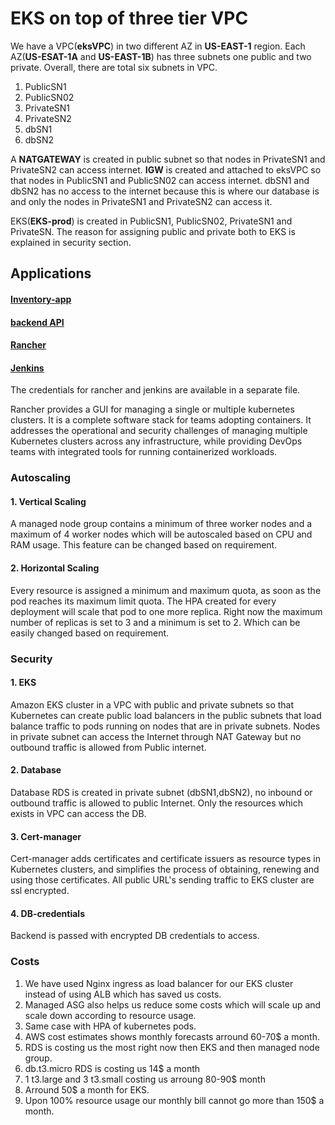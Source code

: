 # EKS on top of three tier VPC

We have a VPC(**eksVPC**) in two different AZ in **US-EAST-1** region. Each AZ(**US-ESAT-1A** and **US-EAST-1B**) has three subnets one public and two private. Overall, there are total six subnets in VPC.
1. PublicSN1
2. PublicSN02
3. PrivateSN1
4. PrivateSN2
5. dbSN1
6. dbSN2

A **NATGATEWAY** is created in public subnet so that nodes in PrivateSN1 and PrivateSN2 can access internet. **IGW** is created and attached to eksVPC so that nodes in PublicSN1 and PublicSN02 can access internet. dbSN1 and dbSN2 has no access to the internet because this is where our database is and only the nodes in PrivateSN1 and PrivateSN2 can access it.

EKS(**EKS-prod**) is created in PublicSN1, PublicSN02, PrivateSN1 and PrivateSN. The reason for assigning public and private both to EKS is explained in security section.

## Applications

#### [Inventory-app](https://live.inventory-app.com)
#### [backend API](https://api.inventory-app.com)
#### [Rancher](https://rancher.inventory-app.com)
#### [Jenkins](http://54.236.34.160:8080/login?from=%2F)

The credentials for rancher and jenkins are available in a separate file.

Rancher provides a GUI for managing a single or multiple kubernetes clusters. It is a complete software stack for teams adopting containers. It addresses the operational and security challenges of managing multiple Kubernetes clusters across any infrastructure, while providing DevOps teams with integrated tools for running containerized workloads.

### Autoscaling

#### 1. Vertical Scaling
A managed node group contains a minimum of three worker nodes and a maximum of 4 worker nodes which will be autoscaled based on CPU and RAM usage. This feature can be changed based on requirement.

#### 2. Horizontal Scaling
Every resource is assigned a minimum and maximum quota, as soon as the pod reaches its maximum limit quota. The HPA created for every deployment will scale that pod to one more replica. Right now the maximum number of replicas is set to 3 and a minimum is set to 2. Which can be easily changed based on requirement.

### Security
#### 1. EKS
Amazon EKS cluster in a VPC with public and private subnets so that Kubernetes can create public load balancers in the public subnets that load balance traffic to pods running on nodes that are in private subnets. Nodes in private subnet can access the Internet through NAT Gateway but no outbound traffic is allowed from Public internet.
#### 2. Database
Database RDS is created in private subnet (dbSN1,dbSN2), no inbound or outbound traffic is allowed to public Internet. Only the resources which exists in VPC can access the DB.
#### 3. Cert-manager
Cert-manager adds certificates and certificate issuers as resource types in Kubernetes clusters, and simplifies the process of obtaining, renewing and using those certificates. All public URL's sending traffic to EKS cluster are ssl encrypted.
#### 4. DB-credentials
Backend is passed with encrypted DB credentials to access.

### Costs
1. We have used Nginx ingress as load balancer for our EKS cluster instead of using ALB which has saved us costs.
2. Managed ASG also helps us reduce some costs which will scale up and scale down according to resource usage.
3. Same case with HPA of kubernetes pods.
4. AWS cost estimates shows monthly forecasts arround 60-70$ a month.
5. RDS is costing us the most right now then EKS and then managed node group.
6. db.t3.micro RDS is costing us 14$ a month
7. 1 t3.large and 3 t3.small costing us arroung 80-90$ month
8. Arround 50$ a month for EKS.
9. Upon 100% resource usage our monthly bill cannot go more than 150$ a month.